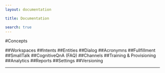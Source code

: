 ```yaml
---
layout: documentation

title: Documentation

search: true
---
```



#Concepts

##Workspaces
##Intents
##Entities
##Dialog
##Acronymns
##Fullfillment
##SmallTalk
##CognitiveQnA (FAQ)
##Channels
##Training & Provisioning
##Analytics
##Reports
##Settings
##Versioning







---
